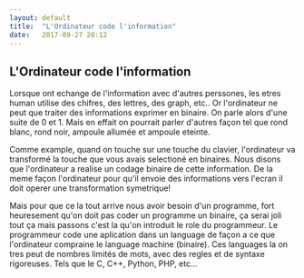 ```yaml
---
layout: default
title:  "L'Ordinateur code l'information"
date:   2017-09-27 20:12
---
```

## L'Ordinateur code l'information

Lorsque ont echange de l'information avec d'autres perssones, les etres human utilise des chifres, des lettres, des graph, etc.. Or l'ordinateur ne peut que traiter des informations exprimer en binaire. On parle alors d'une suite de 0 et 1. Mais en effait on pourrait parler d'autres façon tel que rond blanc, rond noir, ampoule allumée et ampoule eteinte.

Comme example, quand on touche sur une touche du clavier, l'ordinateur va transformé la touche que vous avais selectioné en binaires. Nous disons que l'ordinateur a realise un codage binaire de cette information. De la meme façon l'ordinateur pour qu'il envoie des informations vers l'ecran il doit operer une transformation symetrique!

Mais pour que ce la tout arrive nous avoir besoin d'un programme, fort heuresement qu'on doit pas coder un programme un binaire, ça serai joli tout ça mais passons c'est la qu'on introduit le role du programmeur. Le programmeur code une aplication dans un language de façon a ce que l'ordinateur compraine le language machine (binaire). Ces languages la on tres peut de nombres limités de mots, avec des regles et de syntaxe rigoreuses. Tels que le C, C++, Python, PHP, etc...
